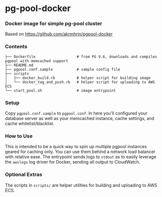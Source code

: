 # pg-pool-docker
### Docker image for simple pg-pool cluster
Based on https://github.com/akrmhrjn/pgpool-docker

### Contents
``` 
├── Dockerfile                   # from PG 9.6, downloads and compiles pgpool with memcached support
├── README.md
├── pgpool.conf.sample           # sample config file
├── scripts
│   ├── docker_build.rb          # helper script for building image
│   └── docker_tag_and_push.rb   # helper script for uploading to AWS ECS
└── start_pool.sh                # image entrypoint
``` 

### Setup
Copy `pgpool.conf.sample` to `pgpool.conf`.  In here you'll configured your database server as well
as your memcached instance, cache settings, and cache whitelist/blacklist.

### How to Use
This is intended to be a quick way to spin up multiple pgpool instances geared for caching only.  You
can use them behind a network load balancer with relative ease.  The entrypoint sends logs to `stdout` as
to easily leverage the `awslogs` log driver for Docker, sending all output to CloudWatch.

### Optional Extras
The scripts in `scripts/` are helper utilities for building and uploading to AWS ECS.
